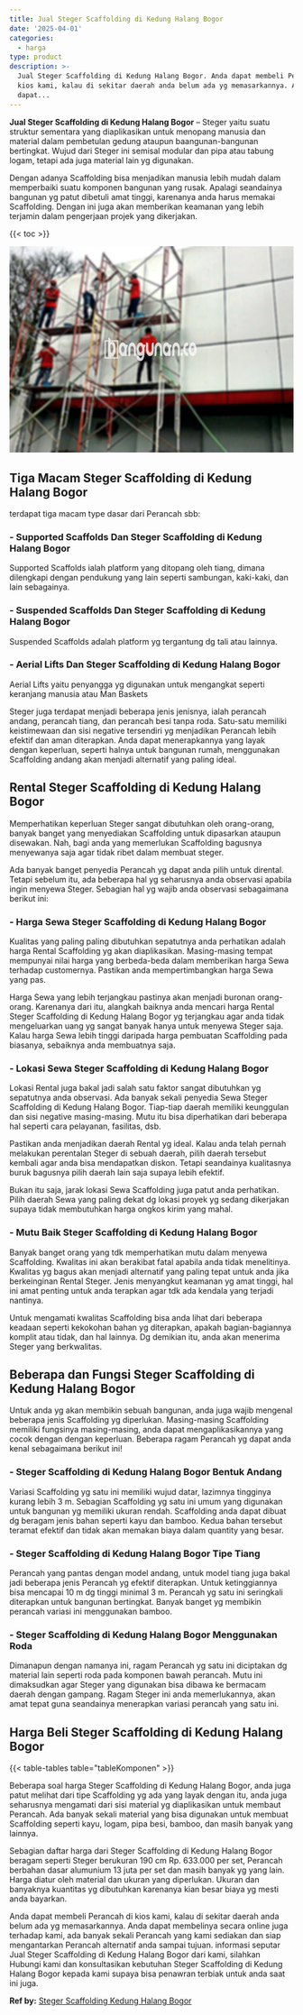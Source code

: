 ```yaml
---
title: Jual Steger Scaffolding di Kedung Halang Bogor
date: '2025-04-01'
categories:
  - harga
type: product
description: >-
  Jual Steger Scaffolding di Kedung Halang Bogor. Anda dapat membeli Perancah di
  kios kami, kalau di sekitar daerah anda belum ada yg memasarkannya. Anda
  dapat...
---
```


**Jual Steger Scaffolding di Kedung Halang Bogor** – Steger yaitu suatu struktur sementara yang diaplikasikan untuk menopang manusia dan material dalam pembetulan gedung ataupun baangunan-bangunan bertingkat. Wujud dari Steger ini semisal modular dan pipa atau tabung logam, tetapi ada juga material lain yg digunakan.

Dengan adanya Scaffolding bisa menjadikan manusia lebih mudah dalam memperbaiki suatu komponen bangunan yang rusak. Apalagi seandainya bangunan yg patut dibetuli amat tinggi, karenanya anda harus memakai Scaffolding. Dengan ini juga akan memberikan keamanan yang lebih terjamin dalam pengerjaan projek yang dikerjakan.

{{< toc >}}

![Jual Steger Scaffolding di Kedung Halang Bogor](/images/sewa-scaffolding-steger-07.png)

## Tiga Macam Steger Scaffolding di Kedung Halang Bogor

terdapat tiga macam type dasar dari Perancah sbb:

### \- Supported Scaffolds Dan Steger Scaffolding di Kedung Halang Bogor

Supported Scaffolds ialah platform yang ditopang oleh tiang, dimana dilengkapi dengan pendukung yang lain seperti sambungan, kaki-kaki, dan lain sebagainya.

### \- Suspended Scaffolds Dan Steger Scaffolding di Kedung Halang Bogor

Suspended Scaffolds adalah platform yg tergantung dg tali atau lainnya.

### \- Aerial Lifts Dan Steger Scaffolding di Kedung Halang Bogor

Aerial Lifts yaitu penyangga yg digunakan untuk mengangkat seperti keranjang manusia atau Man Baskets

Steger juga terdapat menjadi beberapa jenis jenisnya, ialah perancah andang, perancah tiang, dan perancah besi tanpa roda. Satu-satu memiliki keistimewaan dan sisi negative tersendiri yg menjadikan Perancah lebih efektif dan aman diterapkan. Anda dapat menerapkannya yang layak dengan keperluan, seperti halnya untuk bangunan rumah, menggunakan Scaffolding andang akan menjadi alternatif yang paling ideal.

## Rental Steger Scaffolding di Kedung Halang Bogor

Memperhatikan keperluan Steger sangat dibutuhkan oleh orang-orang, banyak banget yang menyediakan Scaffolding untuk dipasarkan ataupun disewakan. Nah, bagi anda yang memerlukan Scaffolding bagusnya menyewanya saja agar tidak ribet dalam membuat steger.

Ada banyak banget penyedia Perancah yg dapat anda pilih untuk dirental. Tetapi sebelum itu, ada beberapa hal yg seharusnya anda observasi apabila ingin menyewa Steger. Sebagian hal yg wajib anda observasi sebagaimana berikut ini:

### \- Harga Sewa Steger Scaffolding di Kedung Halang Bogor

Kualitas yang paling paling dibutuhkan sepatutnya anda perhatikan adalah harga Rental Scaffolding yg akan diaplikasikan. Masing-masing tempat mempunyai nilai harga yang berbeda-beda dalam memberikan harga Sewa terhadap customernya. Pastikan anda mempertimbangkan harga Sewa yang pas.

Harga Sewa yang lebih terjangkau pastinya akan menjadi buronan orang-orang. Karenanya dari itu, alangkah baiknya anda mencari harga Rental Steger Scaffolding di Kedung Halang Bogor yg terjangkau agar anda tidak mengeluarkan uang yg sangat banyak hanya untuk menyewa Steger saja. Kalau harga Sewa lebih tinggi daripada harga pembuatan Scaffolding pada biasanya, sebaiknya anda membuatnya saja.

### \- Lokasi Sewa Steger Scaffolding di Kedung Halang Bogor

Lokasi Rental juga bakal jadi salah satu faktor sangat dibutuhkan yg sepatutnya anda observasi. Ada banyak sekali penyedia Sewa Steger Scaffolding di Kedung Halang Bogor. Tiap-tiap daerah memiliki keunggulan dan sisi negative masing-masing. Mutu itu bisa diperhatikan dari beberapa hal seperti cara pelayanan, fasilitas, dsb.

Pastikan anda menjadikan daerah Rental yg ideal. Kalau anda telah pernah melakukan perentalan Steger di sebuah daerah, pilih daerah tersebut kembali agar anda bisa mendapatkan diskon. Tetapi seandainya kualitasnya buruk bagusnya pilih daerah lain saja supaya lebih efektif.

Bukan itu saja, jarak lokasi Sewa Scaffolding juga patut anda perhatikan. Pilih daerah Sewa yang paling dekat dg lokasi proyek yg sedang dikerjakan supaya tidak membutuhkan harga ongkos kirim yang mahal.

### \- Mutu Baik Steger Scaffolding di Kedung Halang Bogor

Banyak banget orang yang tdk memperhatikan mutu dalam menyewa Scaffolding. Kwalitas ini akan berakibat fatal apabila anda tidak menelitinya. Kwalitas yg bagus akan menjadi alternatif yang paling tepat untuk anda jika berkeinginan Rental Steger. Jenis menyangkut keamanan yg amat tinggi, hal ini amat penting untuk anda terapkan agar tdk ada kendala yang terjadi nantinya.

Untuk mengamati kwalitas Scaffolding bisa anda lihat dari beberapa keadaan seperti kekokohan bahan yg diterapkan, apakah bagian-bagiannya komplit atau tidak, dan hal lainnya. Dg demikian itu, anda akan menerima Steger yang berkwalitas.

## Beberapa dan Fungsi Steger Scaffolding di Kedung Halang Bogor

Untuk anda yg akan membikin sebuah bangunan, anda juga wajib mengenal beberapa jenis Scaffolding yg diperlukan. Masing-masing Scaffolding memiliki fungsinya masing-masing, anda dapat mengaplikasikannya yang cocok dengan dengan keperluan. Beberapa ragam Perancah yg dapat anda kenal sebagaimana berikut ini!

### \- Steger Scaffolding di Kedung Halang Bogor Bentuk Andang

Variasi Scaffolding yg satu ini memiliki wujud datar, lazimnya tingginya kurang lebih 3 m. Sebagian Scaffolding yg satu ini umum yang digunakan untuk bangunan yg memiliki ukuran rendah. Scaffolding anda dapat dibuat dg beragam jenis bahan seperti kayu dan bamboo. Kedua bahan tersebut teramat efektif dan tidak akan memakan biaya dalam quantity yang besar.

### \- Steger Scaffolding di Kedung Halang Bogor Tipe Tiang

Perancah yang pantas dengan model andang, untuk model tiang juga bakal jadi beberapa jenis Perancah yg efektif diterapkan. Untuk ketinggiannya bisa mencapai 10 m dg tinggi minimal 3 m. Perancah yg satu ini seringkali diterapkan untuk bangunan bertingkat. Banyak banget yg membikin perancah variasi ini menggunakan bamboo.

### \- Steger Scaffolding di Kedung Halang Bogor Menggunakan Roda

Dimanapun dengan namanya ini, ragam Perancah yg satu ini diciptakan dg material lain seperti roda pada komponen bawah perancah. Mutu ini dimaksudkan agar Steger yang digunakan bisa dibawa ke bermacam daerah dengan gampang. Ragam Steger ini anda memerlukannya, akan amat tepat guna seandainya menerapkan variasi perancah yang satu ini.

## Harga Beli Steger Scaffolding di Kedung Halang Bogor

{{< table-tables table="tableKomponen" >}}

Beberapa soal harga Steger Scaffolding di Kedung Halang Bogor, anda juga patut melihat dari tipe Scaffolding yg ada yang layak dengan itu, anda juga seharusnya mengamati dari sisi material yg diaplikasikan untuk membaut Perancah. Ada banyak sekali material yang bisa digunakan untuk membuat Scaffolding seperti kayu, logam, pipa besi, bamboo, dan masih banyak yang lainnya.

Sebagian daftar harga dari Steger Scaffolding di Kedung Halang Bogor beragam seperti Steger berukuran 190 cm Rp. 633.000 per set, Perancah berbahan dasar alumunium 13 juta per set dan masih banyak yg yang lain. Harga diatur oleh material dan ukuran yang diperlukan. Ukuran dan banyaknya kuantitas yg dibutuhkan karenanya kian besar biaya yg mesti anda bayarkan.

Anda dapat membeli Perancah di kios kami, kalau di sekitar daerah anda belum ada yg memasarkannya. Anda dapat membelinya secara online juga terhadap kami, ada banyak sekali Perancah yang kami sediakan dan siap mengantarkan Perancah alternatif anda sampai tujuan. informasi seputar Jual Steger Scaffolding di Kedung Halang Bogor dari kami, silahkan Hubungi kami dan konsultasikan kebutuhan Steger Scaffolding di Kedung Halang Bogor kepada kami supaya bisa penawran terbiak untuk anda saat ini juga.

**Ref by:** [Steger Scaffolding Kedung Halang Bogor](https://id.wikipedia.org/wiki/Steger)
